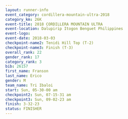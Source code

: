```yaml
---
layout: runner-info 
event_category: cordillera-mountain-ultra-2018 
category_km: 26K 
event-title: 2018 CORDILLERA MOUNTAIN ULTRA 
event-location: Dalupirip Itogon Benguet Philippines 
event-logo: 
event-date: 2018-03-03 
checkpoint-name2: Tenidi Hill Top (T-2) 
checkpoint-name3: Finish (T-3) 
overall_rank: 22
gender_rank: 17
category_rank: 3
bib: 26157
first_name: Franson
last_name: Erico
gender: M
team_name: Tri Ibaloi
start: Sun, 05-30-00 am
checkpoint2: Sun, 07-15-31 am
checkpoint3: Sun, 09-02-23 am
finish: 3-32-23
status: FINISHER
---
```

